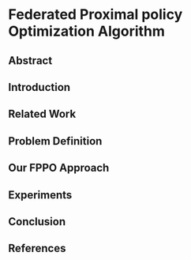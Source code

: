 # Federated Proximal policy Optimization Algorithm

## Abstract

## Introduction

## Related Work

## Problem Definition

## Our FPPO Approach

## Experiments

## Conclusion

## References

